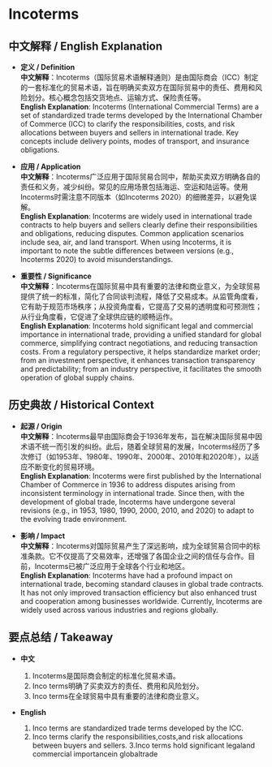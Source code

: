 # Incoterms

## 中文解释 / English Explanation

* **定义 / Definition**  
  **中文解释**：Incoterms（国际贸易术语解释通则）是由国际商会（ICC）制定的一套标准化的贸易术语，旨在明确买卖双方在国际贸易中的责任、费用和风险划分。核心概念包括交货地点、运输方式、保险责任等。  
  **English Explanation**: Incoterms (International Commercial Terms) are a set of standardized trade terms developed by the International Chamber of Commerce (ICC) to clarify the responsibilities, costs, and risk allocations between buyers and sellers in international trade. Key concepts include delivery points, modes of transport, and insurance obligations.

* **应用 / Application**  
  **中文解释**：Incoterms广泛应用于国际贸易合同中，帮助买卖双方明确各自的责任和义务，减少纠纷。常见的应用场景包括海运、空运和陆运等。使用Incoterms时需注意不同版本（如Incoterms 2020）的细微差异，以避免误解。  
  **English Explanation**: Incoterms are widely used in international trade contracts to help buyers and sellers clearly define their responsibilities and obligations, reducing disputes. Common application scenarios include sea, air, and land transport. When using Incoterms, it is important to note the subtle differences between versions (e.g., Incoterms 2020) to avoid misunderstandings.

* **重要性 / Significance**  
  **中文解释**：Incoterms在国际贸易中具有重要的法律和商业意义，为全球贸易提供了统一的标准，简化了合同谈判流程，降低了交易成本。从监管角度看，它有助于规范市场秩序；从投资角度看，它提高了交易的透明度和可预测性；从行业角度看，它促进了全球供应链的顺畅运作。  
  **English Explanation**: Incoterms hold significant legal and commercial importance in international trade, providing a unified standard for global commerce, simplifying contract negotiations, and reducing transaction costs. From a regulatory perspective, it helps standardize market order; from an investment perspective, it enhances transaction transparency and predictability; from an industry perspective, it facilitates the smooth operation of global supply chains.

## 历史典故 / Historical Context

* **起源 / Origin**  
  **中文解释**：Incoterms最早由国际商会于1936年发布，旨在解决国际贸易中因术语不统一而引发的纠纷。此后，随着全球贸易的发展，Incoterms经历了多次修订（如1953年、1980年、1990年、2000年、2010年和2020年），以适应不断变化的贸易环境。  
  **English Explanation**: Incoterms were first published by the International Chamber of Commerce in 1936 to address disputes arising from inconsistent terminology in international trade. Since then, with the development of global trade, Incoterms have undergone several revisions (e.g., in 1953, 1980, 1990, 2000, 2010, and 2020) to adapt to the evolving trade environment.

* **影响 / Impact**  
  **中文解释**：Incoterms对国际贸易产生了深远影响，成为全球贸易合同中的标准条款。它不仅提高了交易效率，还增强了各国企业之间的信任与合作。目前，Incoterms已被广泛应用于全球各个行业和地区。  
  **English Explanation**: Incoterms have had a profound impact on international trade, becoming standard clauses in global trade contracts. It has not only improved transaction efficiency but also enhanced trust and cooperation among businesses worldwide. Currently, Incoterms are widely used across various industries and regions globally.

## 要点总结 / Takeaway

* **中文**  
  1. Incoterms是国际商会制定的标准化贸易术语。
  2. Inco terms明确了买卖双方的责任、费用和风险划分。
  3. Inco terms在全球贸易中具有重要的法律和商业意义。

* **English**  
  1. Inco terms are standardized trade terms developed by the ICC.
  2. Inco terms clarify the responsibilities,costs,and risk allocations between buyers and sellers.
  3.Inco terms hold significant legaland commercial importancein globaltrade